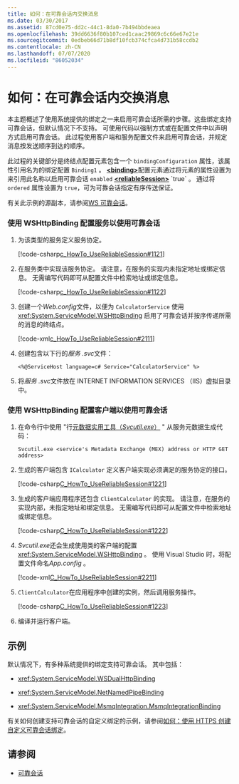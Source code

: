 ```yaml
---
title: 如何：在可靠会话内交换消息
ms.date: 03/30/2017
ms.assetid: 87cd0e75-dd2c-44c1-8da0-7b494bbdeaea
ms.openlocfilehash: 39dd6636f80b107ced1caac29869c6c66e67e21e
ms.sourcegitcommit: 0edbeb66d71b8df10fcb374cfca4d731b58ccdb2
ms.contentlocale: zh-CN
ms.lasthandoff: 07/07/2020
ms.locfileid: "86052034"
---
```

# <a name="how-to-exchange-messages-within-a-reliable-session"></a>如何：在可靠会话内交换消息

本主题概述了使用系统提供的绑定之一来启用可靠会话所需的步骤。这些绑定支持可靠会话，但默认情况下不支持。 可使用代码以强制方式或在配置文件中以声明方式启用可靠会话。 此过程使用客户端和服务配置文件来启用可靠会话，并规定消息按发送顺序到达的顺序。

此过程的关键部分是终结点配置元素包含一个 `bindingConfiguration` 属性，该属性引用名为的绑定配置 `Binding1` 。 [**\<binding>**](../../configure-apps/file-schema/wcf/bindings.md)配置元素通过将元素的属性设置为来引用此名称以启用可靠会话 `enabled` [**\<reliableSession>**](https://docs.microsoft.com/previous-versions/dotnet/netframework-4.0/ms731302(v=vs.100)) `true` 。 通过将 `ordered` 属性设置为 `true`，可为可靠会话指定有序传送保证。

有关此示例的源副本，请参阅[WS 可靠会话](../samples/ws-reliable-session.md)。

### <a name="configure-the-service-with-a-wshttpbinding-to-use-a-reliable-session"></a>使用 WSHttpBinding 配置服务以使用可靠会话

1. 为该类型的服务定义服务协定。

   [!code-csharp[c_HowTo_UseReliableSession#1121](../../../../samples/snippets/csharp/VS_Snippets_CFX/c_howto_usereliablesession/cs/service.cs#1121)]

1. 在服务类中实现该服务协定。 请注意，在服务的实现内未指定地址或绑定信息。 无需编写代码即可从配置文件中检索地址或绑定信息。

   [!code-csharp[c_HowTo_UseReliableSession#1122](../../../../samples/snippets/csharp/VS_Snippets_CFX/c_howto_usereliablesession/cs/service.cs#1122)]

1. 创建一个*Web.config*文件，以便为 `CalculatorService` 使用 <xref:System.ServiceModel.WSHttpBinding> 启用了可靠会话并按序传递所需的消息的终结点。

   [!code-xml[c_HowTo_UseReliableSession#2111](../../../../samples/snippets/csharp/VS_Snippets_CFX/c_howto_usereliablesession/common/web.config#2111)]

1. 创建包含以下行的*服务 .svc*文件：

   ```aspx-csharp
   <%@ServiceHost language=c# Service="CalculatorService" %>
   ```

1. 将*服务 .svc*文件放在 INTERNET INFORMATION SERVICES （IIS）虚拟目录中。

### <a name="configure-the-client-with-a-wshttpbinding-to-use-a-reliable-session"></a>使用 WSHttpBinding 配置客户端以使用可靠会话

1. 在命令行中使用 "行[元数据实用工具（*Svcutil.exe*）](../servicemodel-metadata-utility-tool-svcutil-exe.md) " 从服务元数据生成代码：

   ```console
   Svcutil.exe <service's Metadata Exchange (MEX) address or HTTP GET address>
   ```

1. 生成的客户端包含 `ICalculator` 定义客户端实现必须满足的服务协定的接口。

   [!code-csharp[C_HowTo_UseReliableSession#1221](../../../../samples/snippets/csharp/VS_Snippets_CFX/c_howto_usereliablesession/cs/client.cs#1221)]

1. 生成的客户端应用程序还包含 `ClientCalculator` 的实现。 请注意，在服务的实现内部，未指定地址和绑定信息。 无需编写代码即可从配置文件中检索地址或绑定信息。

   [!code-csharp[C_HowTo_UseReliableSession#1222](../../../../samples/snippets/csharp/VS_Snippets_CFX/c_howto_usereliablesession/cs/client.cs#1222)]

1. *Svcutil.exe*还会生成使用类的客户端的配置 <xref:System.ServiceModel.WSHttpBinding> 。 使用 Visual Studio 时，将配置文件命名*App.config* 。

   [!code-xml[C_HowTo_UseReliableSession#2211](../../../../samples/snippets/csharp/VS_Snippets_CFX/c_howto_usereliablesession/common/app.config#2211)]

1. `ClientCalculator`在应用程序中创建的实例，然后调用服务操作。

   [!code-csharp[C_HowTo_UseReliableSession#1223](../../../../samples/snippets/csharp/VS_Snippets_CFX/c_howto_usereliablesession/cs/client.cs#1223)]

1. 编译并运行客户端。

## <a name="example"></a>示例

默认情况下，有多种系统提供的绑定支持可靠会话。 其中包括：

- <xref:System.ServiceModel.WSDualHttpBinding>

- <xref:System.ServiceModel.NetNamedPipeBinding>

- <xref:System.ServiceModel.MsmqIntegration.MsmqIntegrationBinding>

有关如何创建支持可靠会话的自定义绑定的示例，请参阅[如何：使用 HTTPS 创建自定义可靠会话绑定](how-to-create-a-custom-reliable-session-binding-with-https.md)。

## <a name="see-also"></a>请参阅

- [可靠会话](reliable-sessions.md)
